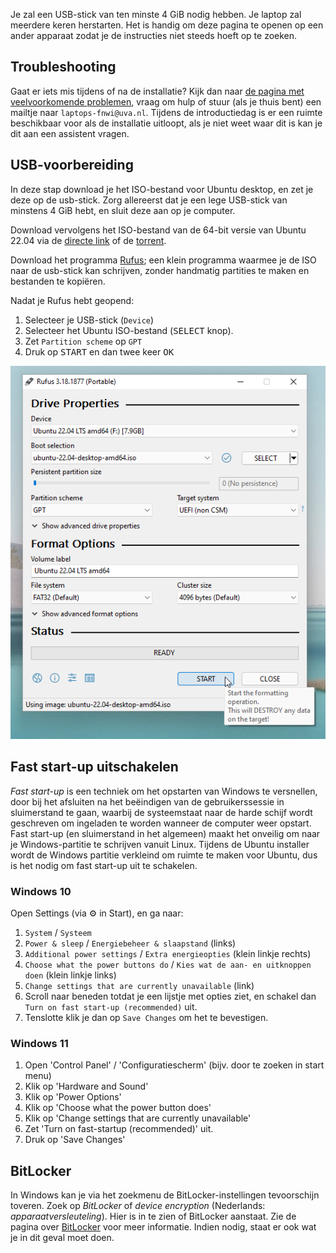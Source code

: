 Je zal een USB-stick van ten minste 4 GiB nodig hebben. Je laptop zal meerdere keren herstarten. Het is handig om deze pagina te openen op een ander apparaat zodat je de instructies niet steeds hoeft op te zoeken.

## Troubleshooting
Gaat er iets mis tijdens of na de installatie? Kijk dan naar [de pagina met veelvoorkomende problemen](./problemen.md), vraag om hulp of stuur (als je thuis bent) een mailtje naar `laptops-fnwi@uva.nl`. Tijdens de introductiedag is er een ruimte beschikbaar voor als de installatie uitloopt, als je niet weet waar dit is kan je dit aan een assistent vragen.

## USB-voorbereiding
In deze stap download je het ISO-bestand voor Ubuntu desktop, en zet je deze op de usb-stick.
Zorg allereerst dat je een lege USB-stick van minstens 4 GiB hebt, en sluit deze aan op je computer.

Download vervolgens het ISO-bestand van de 64-bit versie van Ubuntu 22.04 via de [directe link](https://releases.ubuntu.com/22.04/ubuntu-22.04-desktop-amd64.iso) of de [torrent](https://releases.ubuntu.com/22.04/ubuntu-22.04-desktop-amd64.iso.torrent).

Download het programma [Rufus](https://github.com/pbatard/rufus/releases/download/v3.18/rufus-3.18p.exe); een klein programma waarmee je de ISO naar de usb-stick kan schrijven, zonder handmatig partities te maken en bestanden te kopiëren.

Nadat je Rufus hebt geopend:

1. Selecteer je USB-stick (`Device`)
2. Selecteer het Ubuntu ISO-bestand (<kbd>SELECT</kbd> knop).
3. Zet `Partition scheme` op `GPT`
4. Druk op <kbd>START</kbd> en dan twee keer <kbd>OK</kbd>

![rufus](../../assets/rufus.png)

## Fast start-up uitschakelen
*Fast start-up* is een techniek om het opstarten van Windows te versnellen, door bij het afsluiten na het beëindigen van de gebruikerssessie in sluimerstand te gaan, waarbij de systeemstaat naar de harde schijf wordt geschreven om ingeladen te worden wanneer de computer weer opstart. Fast start-up (en sluimerstand in het algemeen) maakt het onveilig om naar je Windows-partitie te schrijven vanuit Linux. Tijdens de Ubuntu installer wordt de Windows partitie verkleind om ruimte te maken voor Ubuntu, dus is het nodig om fast start-up uit te schakelen.

### Windows 10
Open Settings (via ⚙️ in Start), en ga naar:

1. `System` / `Systeem`
2. `Power & sleep` / `Energiebeheer & slaapstand` (links)
3. `Additional power settings` / `Extra energieopties` (klein linkje rechts)
4. `Choose what the power buttons do` / `Kies wat de aan- en uitknoppen doen` (klein linkje links)
5. `Change settings that are currently unavailable` (link)
6. Scroll naar beneden totdat je een lijstje met opties ziet, en schakel dan `Turn on fast start-up (recommended)` uit.
7. Tenslotte klik je dan op `Save Changes` om het te bevestigen.

### Windows 11
1. Open 'Control Panel' / 'Configuratiescherm' (bijv. door te zoeken in start menu)
2. Klik op 'Hardware and Sound'
3. Klik op 'Power Options'
4. Klik op 'Choose what the power button does'
5. Klik op 'Change settings that are currently unavailable'
6. Zet 'Turn on fast-startup (recommended)' uit.
7. Druk op 'Save Changes'

## BitLocker
In Windows kan je via het zoekmenu de BitLocker-instellingen tevoorschijn toveren. Zoek op *BitLocker* of *device encryption* (Nederlands: *apparaatversleuteling*). Hier is in te zien of BitLocker aanstaat. Zie de pagina over [BitLocker](./bitlocker.md) voor meer informatie. Indien nodig, staat er ook wat je in dit geval moet doen.
